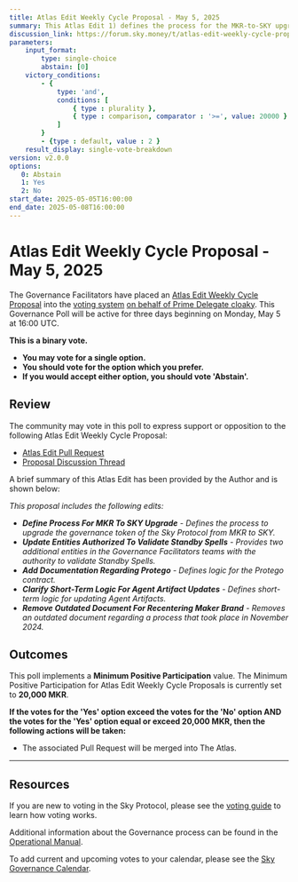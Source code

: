 ```yaml
---
title: Atlas Edit Weekly Cycle Proposal - May 5, 2025
summary: This Atlas Edit 1) defines the process for the MKR-to-SKY upgrade, 2) updates the entities authorized to validate Standby Spells, 3) adds documentation regarding Protego, 4) clarifies the short-term logic for Agent Artifact updates, 5) removes the outdated document for recentering the Maker brand.
discussion_link: https://forum.sky.money/t/atlas-edit-weekly-cycle-proposal-week-of-may-5-2025/26319
parameters:
    input_format:
        type: single-choice
        abstain: [0]
    victory_conditions:
        - {
            type: 'and',
            conditions: [
                { type : plurality },
                { type : comparison, comparator : '>=', value: 20000 }
            ]
        }
        - {type : default, value : 2 }
    result_display: single-vote-breakdown
version: v2.0.0
options:
   0: Abstain
   1: Yes
   2: No
start_date: 2025-05-05T16:00:00
end_date: 2025-05-08T16:00:00
---
```

# Atlas Edit Weekly Cycle Proposal - May 5, 2025

The Governance Facilitators have placed an [Atlas Edit Weekly Cycle Proposal](https://sky-atlas.powerhouse.io/A.1.10.1.1_Edits_To_The_Atlas/115f2ff0-8d73-80a9-af46-ef481d81934e%7C0db303084211) into the [voting system](https://vote.makerdao.com/polling) [on behalf of Prime Delegate cloaky](https://forum.sky.money/t/atlas-edit-weekly-cycle-proposal-week-of-may-5-2025/26319/4). This Governance Poll will be active for three days beginning on Monday, May 5 at 16:00 UTC.

**This is a binary vote.**

- **You may vote for a single option.**
- **You should vote for the option which you prefer.**
- **If you would accept either option, you should vote 'Abstain'.**

## Review

The community may vote in this poll to express support or opposition to the following Atlas Edit Weekly Cycle Proposal:

- [Atlas Edit Pull Request](https://github.com/makerdao/next-gen-atlas/pull/103)
- [Proposal Discussion Thread](https://forum.sky.money/t/atlas-edit-weekly-cycle-proposal-week-of-may-5-2025/26319/1)

A brief summary of this Atlas Edit has been provided by the Author and is shown below:

_This proposal includes the following edits:_

- _**Define Process For MKR To SKY Upgrade** - Defines the process to upgrade the governance token of the Sky Protocol from MKR to SKY._
- _**Update Entities Authorized To Validate Standby Spells** - Provides two additional entities in the Governance Facilitators teams with the authority to validate Standby Spells._
- _**Add Documentation Regarding Protego** - Defines logic for the Protego contract._
- _**Clarify Short-Term Logic For Agent Artifact Updates** - Defines short-term logic for updating Agent Artifacts._
- _**Remove Outdated Document For Recentering Maker Brand** - Removes an outdated document regarding a process that took place in November 2024._

## Outcomes

This poll implements a **Minimum Positive Participation** value. The Minimum Positive Participation for Atlas Edit Weekly Cycle Proposals is currently set to **20,000 MKR**.

**If the votes for the 'Yes' option exceed the votes for the 'No' option AND the votes for the 'Yes' option equal or exceed 20,000 MKR, then the following actions will be taken:**

- The associated Pull Request will be merged into The Atlas.

---

## Resources

If you are new to voting in the Sky Protocol, please see the [voting guide](https://manual.makerdao.com/governance/voting-in-makerdao/on-chain-governance) to learn how voting works.

Additional information about the Governance process can be found in the [Operational Manual](https://manual.makerdao.com).

To add current and upcoming votes to your calendar, please see the [Sky Governance Calendar](https://manual.makerdao.com/makerdao/calendars/governance-calendar).
